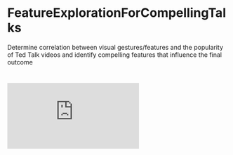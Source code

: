 # FeatureExplorationForCompellingTalks
Determine correlation between visual gestures/features and the popularity of Ted Talk videos and identify compelling features that influence the final outcome

#
![Report](https://github.com/joshivaibhav/FeatureExplorationForCompellingTalks/blob/main/docs/project_report.pdf)
